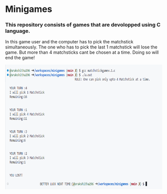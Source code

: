  <!DOCTYPE>
 <html>
      <head></head>
          <body>
               <h1>Minigames</h1>
               <h3>This repository consists of games that are devolopped using C language.</h3>
                    <p>
                         In this game user and the computer has to pick the matchstick simultaneously.
                         The one who has to pick the last 1 matchstick will lose the game.
                         But more than 4 matchsticks cant be chosen at a time. Doing so will end the game!
                    </p>
                     <img src= "MatchStick\Output.png" alt height = "400" width = "600">
          </body>
</html>